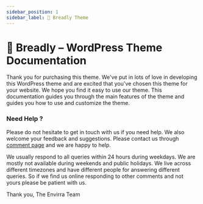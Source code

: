 ```yaml
---
sidebar_position: 1
sidebar_label: 🍞 Breadly Theme
---
```

# 🍞 Breadly – WordPress Theme Documentation

Thank you for purchasing this theme. We've put in lots of love in developing this WordPress theme and are excited that you've chosen this theme for your website. We hope you find it easy to use our theme. This documentation guides you through the main features of the theme and guides you how to use and customize the theme.

### Need Help ?
Please do not hesitate to get in touch with us if you need help. We also welcome your feedback and suggestions. Please contact us through [comment page](https://themeforest.com/user/envirra/) and we are happy to help.

We usually respond to all queries within 24 hours during weekdays. We are mostly not available during weekends and public holidays. We live across different timezones and have different people for answering different queries. So if we find us online responding to other comments and not yours please be patient with us.

Thank you,
The Envirra Team